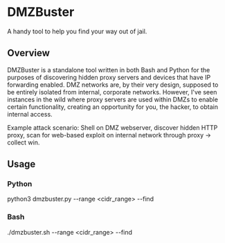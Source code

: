 # DMZBuster
A handy tool to help you find your way out of jail.

## Overview
DMZBuster is a standalone tool written in both Bash and Python for the purposes of discovering hidden proxy servers and devices that have IP forwarding enabled. DMZ networks are, by their very design, supposed to be entirely isolated from internal, corporate networks. However, I've seen instances in the wild where proxy servers are used within DMZs to enable certain functionality, creating an opportunity for you, the hacker, to obtain internal access. 

Example attack scenario: Shell on DMZ webserver, discover hidden HTTP proxy, scan for web-based exploit on internal network through proxy -> collect win.

## Usage
### Python
python3 dmzbuster.py --range <cidr_range> --find

### Bash
./dmzbuster.sh --range <cidr_range> --find
